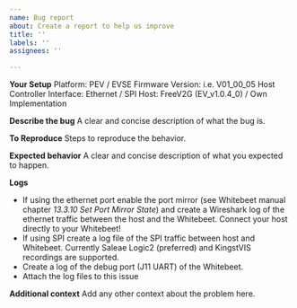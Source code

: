 ```yaml
---
name: Bug report
about: Create a report to help us improve
title: ''
labels: ''
assignees: ''

---
```


**Your Setup**
Platform: PEV / EVSE
Firmware Version: i.e. V01_00_05
Host Controller Interface: Ethernet / SPI
Host: FreeV2G (EV_v1.0.4_0) / Own Implementation

**Describe the bug**
A clear and concise description of what the bug is.

**To Reproduce**
Steps to reproduce the behavior.

**Expected behavior**
A clear and concise description of what you expected to happen.

**Logs**
- If using the ethernet port enable the port mirror (see Whitebeet manual chapter *13.3.10 Set Port Mirror State*) and create a Wireshark log of the ethernet traffic between the host and the Whitebeet. Connect your host directly to your Whitebeet!
- If using SPI create a log file of the SPI traffic between host and Whitebeet. Currently Saleae Logic2 (preferred) and KingstVIS recordings are supported.
- Create a log of the debug port (J11 UART) of the Whitebeet.
- Attach the log files to this issue

**Additional context**
Add any other context about the problem here.

